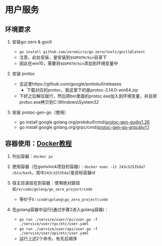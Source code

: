 # 用户服务

## 环境要求
1. 安装go-zero & goctl
   - `go install github.com/zeromicro/go-zero/tools/goctl@latest`
   - 注意，此处安装，是安装到`$GOPATH/bin`目录下
   - 因此在win10，需要将`$GOPATH/bin`添加到环境变量中

2. 安装 protoc
   - 去这里https://github.com/google/protobuf/releases
      - 下载对应的protoc，我这里下的是protoc-3.14.0-win64.zip
   - 下好之后解压就行，然后把bin里面的protoc.exe加入到环境变量，并且把protoc.exe拷贝到C:\Windows\System32
 
3. 安装 protoc-gen-go（使用）
   - go install google.golang.org/protobuf/cmd/protoc-gen-go@v1.26
   - go install google.golang.org/grpc/cmd/protoc-gen-go-grpc@v1.1
   
## 容器使用：[Docker教程](https://www.runoob.com/docker/docker-container-usage.html)
1. 列出容器：`docker ps` 

2. 使用容器（在gonivinck项目的容器）：`docker exec -it 243c32535da7 /bin/bash`，其中`243c32535da7`是目标容器id

3. 宿主目录挂在到容器：使用绝对路径如`/e/code/golang/go_zero_project/code`
   - 等价于`E:\code\golang\go_zero_project\code`

4. 在golang容器中运行(通过步骤2进入golang容器)：
   - `go run ./service/user/rpc/user.go -f ./service/user/rpc/etc/user.yaml`
   - `go run ./service/user/api/user.go -f ./service/user/api/etc/user.yaml`
   - 运行上述2个命令，有先后顺序
